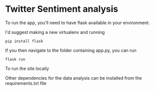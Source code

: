 # Twitter Sentiment analysis

To run the app, you'll need to have flask available in your environment. 

I'd suggest making a new virtualenv and running 

`pip install flask`

If you then navigate to the folder containing app.py, you can run

`flask run`

To run the site locally

Other dependencies for the data analysis can be installed from the requirements.txt file
